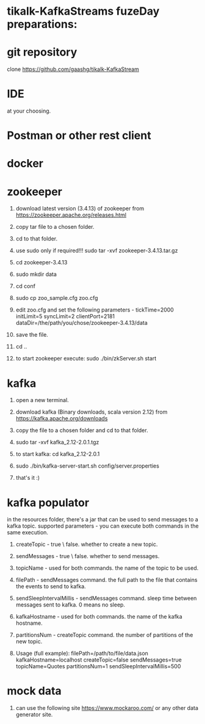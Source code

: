 # tikalk-KafkaStreams fuzeDay preparations:


git repository
==============
clone https://github.com/gaashg/tikalk-KafkaStream

IDE
===
at your choosing.

Postman or other rest client
============================

docker
=====


zookeeper
=========
1. download latest version (3.4.13) of zookeeper from
https://zookeeper.apache.org/releases.html

2. copy tar file to a chosen folder.

3. cd to that folder. 

4. use sudo only if required!!!
sudo tar -xvf zookeeper-3.4.13.tar.gz

5. cd zookeeper-3.4.13

6. sudo mkdir data

7. cd conf

8. sudo cp zoo_sample.cfg zoo.cfg

9. edit zoo.cfg and set the following parameters -
tickTime=2000
initLimit=5
syncLimit=2
clientPort=2181
dataDir=/the/path/you/chose/zookeeper-3.4.13/data

10. save the file.

11. cd .. 

12. to start zookeeper execute:
sudo ./bin/zkServer.sh start


kafka
=====
1. open a new terminal.

2. download kafka (Binary downloads, scala version 2.12) from
https://kafka.apache.org/downloads

3. copy the file to a chosen folder and cd to that folder.

4. sudo tar -xvf kafka_2.12-2.0.1.tgz

5. to start kafka:
cd kafka_2.12-2.0.1

6. sudo ./bin/kafka-server-start.sh config/server.properties

7. that's it :)


kafka populator
===============
in the resources folder, there's a jar that can be used to send messages to a kafka topic.
supported parameters -
you can execute both commands in the same execution.
1. createTopic - true \ false. whether to create a new topic.
2. sendMessages - true \ false. whether to send messages.

3. topicName - used for both commands. the name of the topic to be used.
4. filePath - sendMessages command. the full path to the file that contains the events to send to kafka.
5. sendSleepIntervalMillis - sendMessages command. sleep time between messages sent to kafka. 0 means no sleep.

6. kafkaHostname - used for both commands. the name of the kafka hostname.
7. partitionsNum - createTopic command. the number of partitions of the new topic.

8. Usage (full example): filePath=/path/to/file/data.json kafkaHostname=localhost createTopic=false sendMessages=true topicName=Quotes partitionsNum=1 sendSleepIntervalMillis=500 


mock data
=========
1. can use the following site https://www.mockaroo.com/ or any other data generator site.
